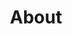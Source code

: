 ---
title: About
layout: about

about_me: |
  I am a Postdoctoral Research Fellow affiliated to the [Institute of Applied Mathematics](https://www.iam.ubc.ca/) and [Department of Chemical and Biological Engineering](https://www.chbe.ubc.ca), University of British Columbia, under the supervision of [Yankai Cao](https://optimal.chbe.ubc.ca) .
  
  My research focuses on the use of **clusterability and deterministic global optimization** tools to address challenges when building **scalable trustworthy machine learning systems**. In collaboration with industrial and experimental research groups, I am using my algorithms in a wide range of applications, including neural network modularity, federated learning, biomass and biorefinery processes, neural decoding of the brain, and business decision-making. I have developed several open-source software products (with shared or distributed memory) for the community.

  I obtained my M.S. and Ph.D. degree in [Computer Science](http://www.cs.umb.edu) from University of Massachusetts, Boston, under the supervision of [Dan A. Simovici](https://www.cs.umb.edu/~dsim/). I received my M.Eng. (Master of Engineering) degree in Systems Engineering from [Cornell University](www.cornell.edu), advised by [Hsiao-Dong Chiang](https://www.engineering.cornell.edu/faculty-directory/hsiao-dong-chiang) and a B.S. degree in Electrical and Computer Engineering from [Shanghai Jiao Tong University](www.sjtu.edu.cn).


news: |
  - **I am currently recuriting 1-2 strong self-motivated students to join my team as PhD students. The main research will focus on scalable training algorithms for the optimal decision tree and clustering problems. If you are interested, feel free to send me your CV.** 
  - *2023.04*: I will be joining Department of Industrial and Management Systems Engineering (IMSE) at University of South Florida as an Assistant Professor in Fall 2023.
  - *2022.12*: 🎉🎉Two papers are accepted by NeurIPS 2022!
  - *2022.07*: One paper is accepted by ICML 2022!
  - *2021.07*: One paper is accepted by ICML 2021!

about_me_img: "/imgs/personal/shanghai.jpeg"
about_me_img_caption: |
  **Postdoctoral Research Fellow**
  at University of British Columbia
  
  Incoming **Assistant Professor**, 
  Industrial and Management Systems Engineering, 
  University of South Florida

---